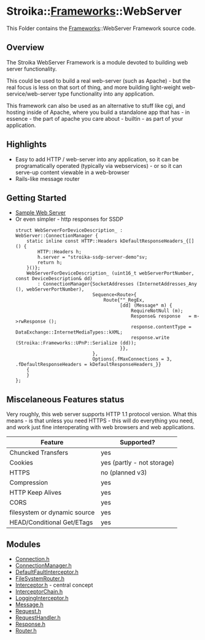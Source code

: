 # Stroika::[Frameworks](../)::WebServer

This Folder contains the [Frameworks](../)::WebServer Framework source code.

## Overview

The Stroika WebServer Framework is a module devoted to building web server functionality.

This could be used to build a real web-server (such as Apache) - but the real focus is less
on that sort of thing, and more building light-weight web-service/web-server type functionality
into any application.

This framework can also be used as an alternative to stuff like cgi, and hosting inside of Apache,
where you build a standalone app that has - in essence - the part of apache you care about -
builtin - as part of your application.

## Highlights
  - Easy to add HTTP / web-server into any application, so it can be programatically operated (typically via webservices) - or so it can serve-up content viewable in a web-browser
  - Rails-like message router

## Getting Started
  - [Sample Web Server](../../../../../Samples/WebServer/)
  - Or even simpler - http responses for SSDP
    ~~~
    struct WebServerForDeviceDescription_ : WebServer::ConnectionManager {
        static inline const HTTP::Headers kDefaultResponseHeaders_{[] () {
            HTTP::Headers h;
            h.server = "stroika-ssdp-server-demo"sv;
            return h;
        }()};
        WebServerForDeviceDescription_ (uint16_t webServerPortNumber, const DeviceDescription& dd)
            : ConnectionManager{SocketAddresses (InternetAddresses_Any (), webServerPortNumber),
                                Sequence<Route>{
                                    Route{""_RegEx,
                                          [dd] (Message* m) {
                                              RequireNotNull (m);
                                              Response& response   = m->rwResponse ();
                                              response.contentType = DataExchange::InternetMediaTypes::kXML;
                                              response.write (Stroika::Frameworks::UPnP::Serialize (dd));
                                          }},
                                },
                                Options{.fMaxConnections = 3, .fDefaultResponseHeaders = kDefaultResponseHeaders_}}
        {
        }
    };
    ~~~


## Miscelaneous Features status

Very roughly, this web server supports HTTP 1.1 protocol version.
What this means - is that unless you need HTTPS - this will do everything you need, and work just fine interoperating with web browsers and web applications.

| Feature                        | Supported?                 |
| ---------------------          | ----------                 |
| Chuncked Transfers             | yes                        |
| Cookies                        | yes (partly - not storage) |
| HTTPS                          | no (planned v3)            |
| Compression                    | yes                        |
| HTTP Keep Alives               | yes                        |
| CORS                           | yes                        |
| filesystem or dynamic source   | yes                        |
| HEAD/Conditional Get/ETags     | yes                        |


## Modules

- [Connection.h](Connection.h)
- [ConnectionManager.h](ConnectionManager.h)
- [DefaultFaultInterceptor.h](DefaultFaultInterceptor.h)
- [FileSystemRouter.h](FileSystemRouter.h)
- [Interceptor.h](Interceptor.h) - central concept
- [InterceptorChain.h](InterceptorChain.h)
- [LoggingInterceptor.h](LoggingInterceptor.h)
- [Message.h](Message.h)
- [Request.h](Request.h)
- [RequestHandler.h](RequestHandler.h)
- [Response.h](Response.h)
- [Router.h](Router.h)
